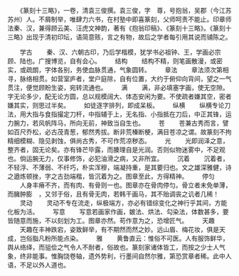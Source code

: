 　　《篆刻十三略》，一卷，清袁三俊撰。袁三俊，字　尊，号抱翁，吴郡（今江苏苏州）人。不屑制举，唯肆力六书，在村塾中即喜篆刻，父师呵责不能止。印章师法秦、汉，兼得顾云美、汪虎文神韵，著有《抱翁印稿》、《篆刻十三略》。《篆刻十三略》出现于清初印坛，语简意赅，言之有物，故后之学者每引用其说而铺陈之。 

　　学古 
　　秦、汉、六朝古印，乃后学楷模，犹学书必祖钟、王，学画必宗顾、陆也。广搜博览，自有会心。 
　　结构 
　　结构不精，则笔画散漫，或密实，或疏朗，字体各别，务使血脉贯通，气象圆转。 
　　章法 
　　章法须次第相寻，脉络相贯。如营室庐者，堂户庭除，自有位置，大约于俯仰向背间，望之一气贯注，便觉顾盼生姿，宛转流通也。 
　　满 
　　满，非必填塞字画，使无空隙。字无论多少，配无论方圆，总以规模阔大、体态安闲为要。不使疏者嫌其空，密者嫌其实，则思过半矣。 
　　如徒逐字排列，即成呆板。 
　　纵横 
　　纵横专论刀法，用大指与食指撮定刀杆，中指辅于上，无名指、小指抵在刀后，中正其锋，运力腕力，若风帆阵马，所向无前，神致当自生也。 
　　苍 
　　苍兼古秀而言，譬如百尺乔松，必古茂青葱，郁然秀拔。断非荒榛断梗，满目苍凉之谓。故篆刻不拘精细模糊、隐见剥蚀，俱尚古秀，不可作荒凉秽态。 
　　光 
　　光即润泽之意，整齐者，固无论矣。亦有锋芒毕露，而腠理自是光润。否则似物迷雾中，不足观也。倘运腕无力，仅事修饰，必犯油滑之病，又非所宜。 
　　沉着 
　　沉着者，不轻浮、不薄弱、不纤巧，朴实浑穆，端凝持重，是其要归也。文之雄深雅健，诗之遒炼顿挫，字之古劲端楷，皆沉着为之。图章至此，方得精神。 
　　停匀 
　　人身丰瘠不齐，而有肉、有骨则一也。图章亦在骨肉停匀。骨立者未免单薄，而臃肿膨　，又邻于俗，且有骨无肉，若韩干画马，其不贻调丧之讥者几稀！ 
　　灵动 
　　灵动不专在流走，纵极端方，亦必有错综变化之神行乎其间，方能化板为活。 
　　写意 
　　写意若画家作画，皴法、烘法、勾染法，体数甚多，要皆随意而施，不以刻划为工。图章亦然。苟作意为之，恐增匠气。 
　　天趣 
　　天趣在丰神跌宕，姿致鲜举，有不期然而然之妙。远山眉、梅花妆，俱是天成，岂俗脂凡粉所能点染。 
　　雅 
　　黄鲁直云：惟俗不可医。人有服饰鲜华，舆从络绎，而驵侩之气令人不耐者，俗故也。篆刻家诸体皆工，而按之少士人气象，终非能事。惟胸饶卷轴，遗外势利，行墨间自然尔雅，第恐赏章者稀。此中人语，不足以外人道也。
